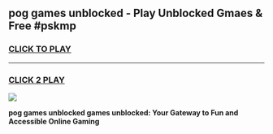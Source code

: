 
## pog games unblocked - Play Unblocked Gmaes & Free #pskmp
<h3>
<a href="https://news.freeplayer.one?title=pog_games_unblocked&ref=03M">CLICK TO PLAY</a></h3>
<hr>

<h3>
<a href="https://news.freeplayer.one?title=pog_games_unblocked&ref=03M">CLICK 2 PLAY</a>
  
</h3>

<a href="https://news.freeplayer.one?title=pog_games_unblocked&ref=03M"><img src="https://clearcache.store/games.png"></a>


**pog games unblocked games unblocked: Your Gateway to Fun and Accessible Online Gaming**
